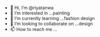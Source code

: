 - 👋 Hi, I’m @riyatanwa
- 👀 I’m interested in ...painting
- 🌱 I’m currently learning ...fashion design 
- 💞️ I’m looking to collaborate on ...design
- 📫 How to reach me ...

<!---
riyatanwa/riyatanwa is a ✨ special ✨ repository because its `README.md` (this file) appears on your GitHub profile.
You can click the Preview link to take a look at your changes.
--->
